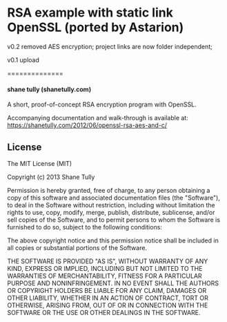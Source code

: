 # RSA example with static link OpenSSL (ported by Astarion)

v0.2 removed AES encryption; project links are now folder independent;

v0.1 upload

==============

#### shane tully (shanetully.com)

A short, proof-of-concept RSA encryption program with OpenSSL.

Accompanying documentation and walk-through is available at: https://shanetully.com/2012/06/openssl-rsa-aes-and-c/

## License

The MIT License (MIT)

Copyright (c) 2013 Shane Tully

Permission is hereby granted, free of charge, to any person obtaining a copy
of this software and associated documentation files (the "Software"), to deal
in the Software without restriction, including without limitation the rights
to use, copy, modify, merge, publish, distribute, sublicense, and/or sell
copies of the Software, and to permit persons to whom the Software is
furnished to do so, subject to the following conditions:

The above copyright notice and this permission notice shall be included in
all copies or substantial portions of the Software.

THE SOFTWARE IS PROVIDED "AS IS", WITHOUT WARRANTY OF ANY KIND, EXPRESS OR
IMPLIED, INCLUDING BUT NOT LIMITED TO THE WARRANTIES OF MERCHANTABILITY,
FITNESS FOR A PARTICULAR PURPOSE AND NONINFRINGEMENT. IN NO EVENT SHALL THE
AUTHORS OR COPYRIGHT HOLDERS BE LIABLE FOR ANY CLAIM, DAMAGES OR OTHER
LIABILITY, WHETHER IN AN ACTION OF CONTRACT, TORT OR OTHERWISE, ARISING FROM,
OUT OF OR IN CONNECTION WITH THE SOFTWARE OR THE USE OR OTHER DEALINGS IN
THE SOFTWARE.

